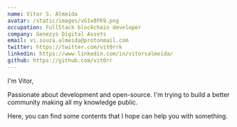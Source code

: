 ```yaml
---
name: Vitor S. Almeida
avatar: /static/images/vG1x8FK9.png
occupation: FullStack blockchain developer
company: Genezys Digital Assets
email: vi.souza.almeida@protonmail.com
twitter: https://twitter.com/vit0rrk
linkedin: https://www.linkedin.com/in/vitorsalmeida/
github: https://github.com/vit0rr
---
```


I'm Vitor,

Passionate about development and open-source. I'm trying to build a better community making all my knowledge public.

Here, you can find some contents that I hope can help you with something.

